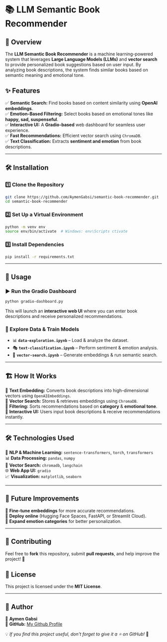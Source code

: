 # 📚 LLM Semantic Book Recommender

## 🚀 Overview
The **LLM Semantic Book Recommender** is a machine learning-powered system that leverages **Large Language Models (LLMs)** and **vector search** to provide personalized book suggestions based on user input. By analyzing book descriptions, the system finds similar books based on semantic meaning and emotional tone.

## ✨ Features
✅ **Semantic Search:** Find books based on content similarity using **OpenAI embeddings**.  
✅ **Emotion-Based Filtering:** Select books based on emotional tones like **happy, sad, suspenseful**.  
✅ **Interactive UI:** A **Gradio-based** web dashboard for seamless user experience.  
✅ **Fast Recommendations:** Efficient vector search using `ChromaDB`.  
✅ **Text Classification:** Extracts **sentiment and emotion** from book descriptions.

---

## 🛠 Installation
### 1️⃣ Clone the Repository
```bash
git clone https://github.com/AymenGabsi/semantic-book-recommender.git
cd semantic-book-recommender
```

### 2️⃣ Set Up a Virtual Environment
```bash
python -m venv env
source env/bin/activate  # Windows: env\Scripts ctivate
```

### 3️⃣ Install Dependencies
```bash
pip install -r requirements.txt
```

---

## 🚀 Usage
### ▶️ Run the Gradio Dashboard
```bash
python gradio-dashboard.py
```
This will launch an **interactive web UI** where you can enter book descriptions and receive personalized recommendations.

### 🔬 Explore Data & Train Models
- 📊 **`data-exploration.ipynb`** – Load & analyze the dataset.  
- 🎭 **`text-classification.ipynb`** – Perform sentiment & emotion analysis.  
- 🧠 **`vector-search.ipynb`** – Generate embeddings & run semantic search.

---

## 🏗 How It Works
🔹 **Text Embedding:** Converts book descriptions into high-dimensional vectors using `OpenAIEmbeddings`.  
🔹 **Vector Search:** Stores & retrieves embeddings using `ChromaDB`.  
🔹 **Filtering:** Sorts recommendations based on **category** & **emotional tone**.  
🔹 **Interactive UI:** Users input book descriptions & receive recommendations instantly.

---

## 🛠 Technologies Used
🧠 **NLP & Machine Learning:** `sentence-transformers`, `torch`, `transformers`  
📊 **Data Processing:** `pandas`, `numpy`  
📌 **Vector Search:** `chromadb`, `langchain`  
🌐 **Web App UI:** `gradio`  
📈 **Visualization:** `matplotlib`, `seaborn`

---

## 🚀 Future Improvements
🚀 **Fine-tune embeddings** for more accurate recommendations.  
🚀 **Deploy online** (Hugging Face Spaces, FastAPI, or Streamlit Cloud).  
🚀 **Expand emotion categories** for better personalization.  

---

## 🤝 Contributing
Feel free to **fork** this repository, submit **pull requests**, and help improve the project! 🎉

## 📜 License
This project is licensed under the **MIT License**.

---

## 👤 Author
🔹 **Aymen Gabsi**  
🔹 **GitHub:** [My Github Profile](https://github.com/AymenGabsi)  

💡 *If you find this project useful, don't forget to give it a ⭐ on GitHub!* 🚀
